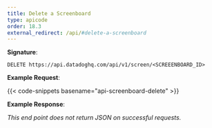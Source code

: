 ```yaml
---
title: Delete a Screenboard
type: apicode
order: 18.3
external_redirect: /api/#delete-a-screenboard
---
```


**Signature**:

`DELETE https://api.datadoghq.com/api/v1/screen/<SCREEENBOARD_ID>`

**Example Request**:

{{< code-snippets basename="api-screenboard-delete" >}}

**Example Response**:

*This end point does not return JSON on successful requests.*

